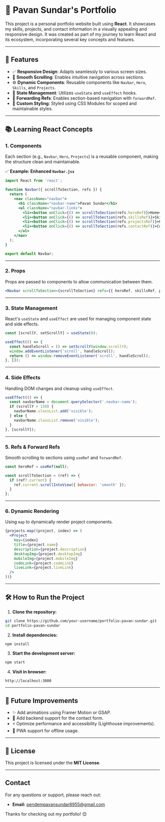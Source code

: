 # 🌟 Pavan Sundar's Portfolio

This project is a personal portfolio website built using **React**. It showcases my skills, projects, and contact information in a visually appealing and responsive design. It was created as part of my journey to learn React and its ecosystem, incorporating several key concepts and features.

---

## 🚀 Features

- ✅ **Responsive Design**: Adapts seamlessly to various screen sizes.
- 🎯 **Smooth Scrolling**: Enables intuitive navigation across sections.
- ⚙️ **Dynamic Components**: Reusable components like `Navbar`, `Hero`, `Skills`, and `Projects`.
- 🧠 **State Management**: Utilizes `useState` and `useEffect` hooks.
- 🔗 **Forwarding Refs**: Enables section-based navigation with `forwardRef`.
- 🎨 **Custom Styling**: Styled using CSS Modules for scoped and maintainable styles.

---

## 📚 Learning React Concepts

### 1. **Components**

Each section (e.g., `Navbar`, `Hero`, `Projects`) is a reusable component, making the structure clean and maintainable.

✅ **Example: Enhanced `Navbar.jsx`**

```jsx
import React from 'react';

function Navbar({ scrollToSection, refs }) {
  return (
    <nav className="navbar">
      <h1 className="navbar-name">Pavan Sundar</h1>
      <ul className="navbar-links">
        <li><button onClick={() => scrollToSection(refs.heroRef)}>Home</button></li>
        <li><button onClick={() => scrollToSection(refs.skillsRef)}>Skills</button></li>
        <li><button onClick={() => scrollToSection(refs.projectsRef)}>Projects</button></li>
        <li><button onClick={() => scrollToSection(refs.contactRef)}>Contact</button></li>
      </ul>
    </nav>
  );
}

export default Navbar;
```

---

### 2. **Props**

Props are passed to components to allow communication between them.

```jsx
<Navbar scrollToSection={scrollToSection} refs={{ heroRef, skillsRef, projectsRef, contactRef }} />
```

---

### 3. **State Management**

React's `useState` and `useEffect` are used for managing component state and side effects.

```jsx
const [scrollY, setScrollY] = useState(0);

useEffect(() => {
  const handleScroll = () => setScrollY(window.scrollY);
  window.addEventListener('scroll', handleScroll);
  return () => window.removeEventListener('scroll', handleScroll);
}, []);
```

---

### 4. **Side Effects**

Handling DOM changes and cleanup using `useEffect`.

```jsx
useEffect(() => {
  const navbarName = document.querySelector('.navbar-name');
  if (scrollY > 150) {
    navbarName.classList.add('visible');
  } else {
    navbarName.classList.remove('visible');
  }
}, [scrollY]);
```

---

### 5. **Refs & Forward Refs**

Smooth scrolling to sections using `useRef` and `forwardRef`.

```jsx
const heroRef = useRef(null);

const scrollToSection = (ref) => {
  if (ref?.current) {
    ref.current.scrollIntoView({ behavior: 'smooth' });
  }
};
```

---

### 6. **Dynamic Rendering**

Using `map` to dynamically render project components.

```jsx
{projects.map((project, index) => (
  <Project
    key={index}
    title={project.name}
    description={project.description}
    desktopImg={project.desktopImg}
    mobileImg={project.mobileImg}
    codeLink={project.codeLink}
    liveLink={project.liveLink}
  />
))}
```

---

## 🛠️ How to Run the Project

1. **Clone the repository:**

```bash
git clone https://github.com/your-username/portfolio-pavan-sundar.git
cd portfolio-pavan-sundar
```

2. **Install dependencies:**

```bash
npm install
```

3. **Start the development server:**

```bash
npm start
```

4. **Visit in browser:**

```
http://localhost:3000
```

---

## 🌱 Future Improvements

- ✨ Add animations using Framer Motion or GSAP.
- 📩 Add backend support for the contact form.
- ⚡ Optimize performance and accessibility (Lighthouse improvements).
- 📱 PWA support for offline usage.

---

## 📄 License

This project is licensed under the **MIT License**.

---

## Contact
For any questions or support, please reach out:
- **Email:** pendempavansundar8955@gmail.com

Thanks for checking out my portfolio! 😊
